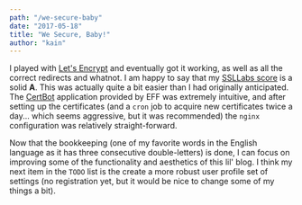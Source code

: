 ```yaml
---
path: "/we-secure-baby"
date: "2017-05-18"
title: "We Secure, Baby!"
author: "kain"
---
```


I played with [Let's Encrypt](https://letsencrypt.org/) and eventually got it working, as well as all the correct redirects and whatnot. I am happy to say that my [SSLLabs score](https://letsencrypt.org/) is a solid **A**. This was actually quite a bit easier than I had originally anticipated. The [CertBot](https://certbot.eff.org/) application provided by EFF was extremely intuitive, and after setting up the certificates (and a `cron` job to acquire new certificates twice a day... which seems aggressive, but it was recommended) the `nginx` configuration was relatively straight-forward.

Now that the bookkeeping (one of my favorite words in the English language as it has three consecutive double-letters) is done, I can focus on improving some of the functionality and aesthetics of this lil' blog. I think my next item in the `TODO` list is the create a more robust user profile set of settings (no registration yet, but it would be nice to change some of my things a bit).
